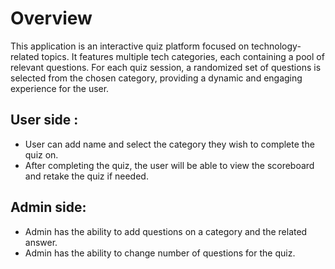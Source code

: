 # Overview 
This application is an interactive quiz platform focused on technology-related topics. It features multiple tech categories, each containing a pool of relevant questions. For each quiz session, a randomized set of questions is selected from the chosen category, providing a dynamic and engaging experience for the user.

## User side :
- User can add name and select the category they wish to complete the quiz on.
- After completing the quiz, the user will be able to view the scoreboard and retake the quiz if needed.

## Admin side:
- Admin has the ability to add questions on a category and the related answer.
- Admin has the ability to change number of questions for the quiz.

